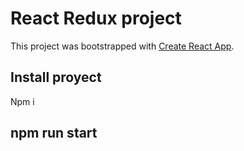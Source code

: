 # React Redux project 

This project was bootstrapped with [Create React App](https://redvalleytestredux.netlify.app/).

## Install proyect
Npm i

## npm run start
